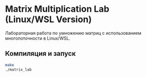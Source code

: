 # Matrix Multiplication Lab (Linux/WSL Version)

Лабораторная работа по умножению матриц с использованием многопоточности в Linux/WSL.

## Компиляция и запуск

```bash
make
./matrix_lab


